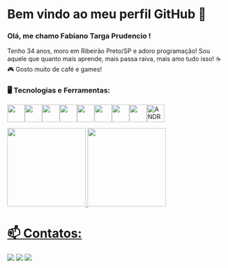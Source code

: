 # Bem vindo ao meu perfil GitHub 👋
### Olá, me chamo Fabiano Targa Prudencio ! 
Tenho 34 anos, moro em Ribeirão Preto/SP e adoro programação! Sou aquele que quanto mais aprende, mais passa raiva, mais amo tudo isso!
☕🎮 Gosto muito de café e games!

### 🖥️ Tecnologias e Ferramentas:
<img src="https://cdn.jsdelivr.net/gh/devicons/devicon/icons/csharp/csharp-original.svg" width="40" height="40"/><img src="https://cdn.jsdelivr.net/gh/devicons/devicon/icons/css3/css3-original.svg" width="40" height="40" /><img src="https://cdn.jsdelivr.net/gh/devicons/devicon/icons/dotnetcore/dotnetcore-original.svg" width="40" height="40" /><img src="https://cdn.jsdelivr.net/gh/devicons/devicon/icons/html5/html5-original-wordmark.svg" width="40" height="40" /><img src="https://cdn.jsdelivr.net/gh/devicons/devicon/icons/mysql/mysql-original-wordmark.svg" width="40" height="40" /><img src="https://cdn.jsdelivr.net/gh/devicons/devicon/icons/sqlite/sqlite-original-wordmark.svg" width="40" height="40" /><img src="https://cdn.jsdelivr.net/gh/devicons/devicon/icons/git/git-original.svg" width="40" height="40" /><img src="https://cdn.jsdelivr.net/gh/devicons/devicon/icons/github/github-original.svg" width="40" height="40" /><img width="40px" src="https://cdn.jsdelivr.net/gh/devicons/devicon/icons/android/android-original.svg" title = "ANDROID"/>

<div>
<a href="https://github.com/FabianoPrudencio">
<img loading="lazy" height="180em" src="https://github-readme-stats.vercel.app/api/top-langs/?username=FabianoPrudencio&layout=compact&langs_count=7&theme=dracula"/>
<img loading="lazy" height="180em" src="https://github-readme-stats.vercel.app/api?username=FabianoPrudencio&show_icons=true&theme=dracula&include_all_commits=true&count_private=true"/>
</div>

# 📫 Contatos:
<div>
<a href="https://instagram.com/prudenciofabiano" target="_blank"><img loading="lazy" src="https://img.shields.io/badge/-Instagram-%23E4405F?style=for-the-badge&logo=instagram&logoColor=white" target="_blank"></a>
<a href="https://www.linkedin.com/in/Fabiano Targa Prudencio" target="_blank"><img loading="lazy" src="https://img.shields.io/badge/-LinkedIn-%230077B5?style=for-the-badge&logo=linkedin&logoColor=white" target="_blank"></a>   
<a href = "mailto:fabianoisabela29@gmail.com"><img loading="lazy" src="https://img.shields.io/badge/Gmail-D14836?style=for-the-badge&logo=gmail&logoColor=white" target="_blank"></a>
</div>
